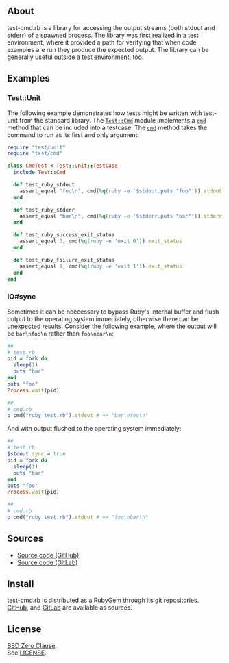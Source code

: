 ## About

test-cmd.rb is a library for accessing the output streams
(both stdout and stderr) of a spawned process. The library was
first realized in a test environment, where it provided a path
for verifying that when code examples are run they produce the
expected output. The library can be generally useful outside a
test environment, too.

## Examples

### Test::Unit

The following example demonstrates how tests might be written with
test-unit from the standard library. The [`Test::Cmd`](#link) module
implements a [`cmd`](#link) method that can be included into a
testcase. The [`cmd`](#link) method takes the command to run as
its first and only argument:

```ruby
require "test/unit"
require "test/cmd"

class CmdTest < Test::Unit::TestCase
  include Test::Cmd

  def test_ruby_stdout
    assert_equal "foo\n", cmd(%q(ruby -e '$stdout.puts "foo"')).stdout
  end

  def test_ruby_stderr
    assert_equal "bar\n", cmd(%q(ruby -e '$stderr.puts "bar"')).stderr
  end

  def test_ruby_success_exit_status
    assert_equal 0, cmd(%q(ruby -e 'exit 0')).exit_status
  end

  def test_ruby_failure_exit_status
    assert_equal 1, cmd(%q(ruby -e 'exit 1')).exit_status
  end
end
```

### IO#sync

Sometimes it can be neccessary to bypass Ruby's internal buffer and flush
output to the operating system immediately, otherwise there can be unexpected
results. Consider the following example, where the output will be
`bar\nfoo\n` rather than `foo\nbar\n`:

``` ruby
##
# test.rb
pid = fork do
  sleep(1)
  puts "bar"
end
puts "foo"
Process.wait(pid)

##
# cmd.rb
p cmd("ruby test.rb").stdout # => "bar\nfoo\n"
```

And with output flushed to the operating system immediately:

``` ruby
##
# test.rb
$stdout.sync = true
pid = fork do
  sleep(1)
  puts "bar"
end
puts "foo"
Process.wait(pid)

##
# cmd.rb
p cmd("ruby test.rb").stdout # => "foo\nbar\n"
```

## Sources

* [Source code (GitHub)](https://github.com/0x1eef/test-cmd.rb#readme)
* [Source code (GitLab)](https://gitlab.com/0x1eef/test-cmd.rb#about)

## Install

test-cmd.rb is distributed as a RubyGem through its git repositories. <br>
[GitHub](https://github.com/0x1eef/test-cmd.rb),
and
[GitLab](https://gitlab.com/0x1eef/test-cmd.rb)
are available as sources.

## License

[BSD Zero Clause](https://choosealicense.com/licenses/0bsd/).
<br>
See [LICENSE](./LICENSE).

